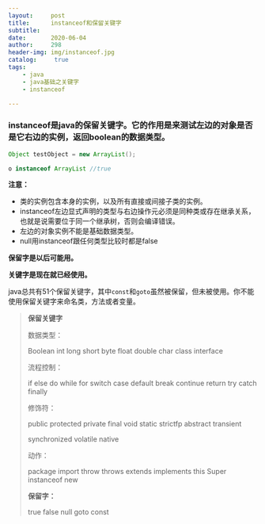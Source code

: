 ```yaml
---
layout:     post
title:      instanceof和保留关键字
subtitle:   
date:       2020-06-04
author:     298
header-img: img/instanceof.jpg
catalog: 	 true
tags:
    - java
    - java基础之关键字
    - instanceof

---
```




### instanceof是java的保留关键字。它的作用是来测试左边的对象是否是它右边的实例，返回boolean的数据类型。



```java
Object testObject = new ArrayList();

o instanceof ArrayList //true
```



**注意：**

- 类的实例包含本身的实例，以及所有直接或间接子类的实例。
- instanceof左边显式声明的类型与右边操作元必须是同种类或存在继承关系，也就是说需要位于同一个继承树，否则会编译错误。
- 左边的对象实例不能是基础数据类型。
- null用instanceof跟任何类型比较时都是false





**保留字是以后可能用。**

**关键字是现在就已经使用。**

java总共有51个保留关键字，其中`const`和`goto`虽然被保留，但未被使用。你不能使用保留关键字来命名类，方法或者变量。

>**保留关键字**
>
>数据类型：
>
>Boolean   int   long   short   byte   float   double   char   class   interface
>
>
>
>流程控制：
>
>if    else   do   while   for   switch   case   default   break   continue   return   try   catch   finally
>
>
>
>修饰符：      
>
>public   protected   private   final   void    static   strictfp    abstract    transient
>
>synchronized    volatile   native
>
>
>
>动作：          
>
>package   import    throw   throws    extends   implements   this   Super   instanceof   new
>
>
>
>**保留字：**      
>
>true    false   null   goto   const
>



